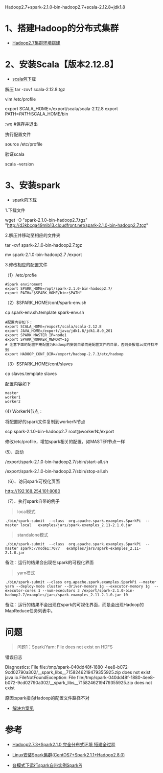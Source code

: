 
Hadoop2.7+spark-2.1.0-bin-hadoop2.7+scala-2.12.8+jdk1.8


# 1、搭建Hadoop的分布式集群

- [Hadoop2.7集群环境搭建](https://blog.csdn.net/l1394049664/article/details/82505748)

# 2、安装Scala【版本2.12.8】

- [scala包下载](https://www.scala-lang.org/download/)


解压 tar -zxvf scala-2.12.8.tgz

vim /etc/profile

export SCALA_HOME=/export/scala/scala-2.12.8
export PATH=$PATH:$SCALA_HOME/bin


:wq #保存并退出

执行配置文件

source /etc/profile

验证scala

scala -version

# 3、安装spark

- [spark包下载](https://archive.apache.org/dist/spark/spark-2.1.0/)

1.下载文件

wget -O "spark-2.1.0-bin-hadoop2.7.tgz" "http://d3kbcqa49mib13.cloudfront.net/spark-2.1.0-bin-hadoop2.7.tgz"


2.解压并移动至相应的文件夹

tar -xvf spark-2.1.0-bin-hadoop2.7.tgz

mv spark-2.1.0-bin-hadoop2.7 /export

3.修改相应的配置文件

（1）/etc/profie

```
#Spark enviroment
export SPARK_HOME=/opt/spark-2.1.0-bin-hadoop2.7/
export PATH="$SPARK_HOME/bin:$PATH"
```

（2）$SPARK_HOME/conf/spark-env.sh

cp spark-env.sh.template spark-env.sh

```
#配置内容如下：
export SCALA_HOME=/export/scala/scala-2.12.8
export JAVA_HOME=/export/java/jdk1.8/jdk1.8.0_201
export SPARK_MASTER_IP=node1
export SPARK_WORKER_MEMORY=1g
# 注意下面的配置不用配置为Hadoop的安装目录而是配置文件的目录，否则会报错io文件找不到
export HADOOP_CONF_DIR=/export/hadoop-2.7.3/etc/hadoop

```


（3）$SPARK_HOME/conf/slaves

cp slaves.template slaves

配置内容如下

```
master
worker1
worker2
```

(4) WorkerN节点：

将配置好的spark文件复制到workerN节点

scp spark-2.1.0-bin-hadoop2.7 root@workerN:/export

修改/etc/profile，增加spark相关的配置，如MASTER节点一样

(5)、启动

/export/spark-2.1.0-bin-hadoop2.7/sbin/start-all.sh

/export/spark-2.1.0-bin-hadoop2.7/sbin/stop-all.sh


（6）、访问spark可视化页面

http://192.168.254.101:8080


（7）、执行spark自带的例子

> local模式

```
./bin/spark-submit  --class  org.apache.spark.examples.SparkPi  --master local   examples/jars/spark-examples_2.11-2.1.0.jar
```


> standalone模式

```
./bin/spark-submit  --class  org.apache.spark.examples.SparkPi  --master spark://node1:7077   examples/jars/spark-examples_2.11-2.1.0.jar
```

备注：运行的结果会出现在spark的可视化界面

> yarn模式


```
./bin/spark-submit --class org.apache.spark.examples.SparkPi --master yarn --deploy-mode cluster --driver-memory 1g --executor-memory 1g  --executor-cores 1 --num-executors 3 /export/spark-2.1.0-bin-hadoop2.7/examples/jars/spark-examples_2.11-2.1.0.jar 10

```



备注：运行的结果不会出现在spark的可视化界面，而是会出现Hadoop的MapReduce任务列表中。




# 问题


> 问题1：Spark/Yarn: File does not exist on HDFS

错误日志

Diagnostics: File file:/tmp/spark-040dd48f-1880-4ee8-b072-9cd02790a302/__spark_libs__7158246219479355925.zip does not exist
java.io.FileNotFoundException: File file:/tmp/spark-040dd48f-1880-4ee8-b072-9cd02790a302/__spark_libs__7158246219479355925.zip does not exist

原因:spark指向Hadoop的配置文件路径不对

- [解决方案见](https://stackoverflow.com/questions/44231261/spark-yarn-file-does-not-exist-on-hdfs)




# 参考

- [Hadoop2.7.3+Spark2.1.0 完全分布式环境 搭建全过程](https://www.cnblogs.com/purstar/p/6293605.html)

- [Linux安装Spark集群(CentOS7+Spark2.1.1+Hadoop2.8.0)](https://blog.csdn.net/pucao_cug/article/details/72353701)

- [各模式下运行spark自带实例SparkPi](https://blog.csdn.net/yt_sports/article/details/50424522?utm_source=copy)